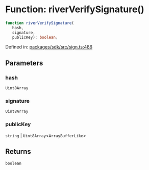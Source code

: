 # Function: riverVerifySignature()

```ts
function riverVerifySignature(
   hash, 
   signature, 
   publicKey): boolean;
```

Defined in: [packages/sdk/src/sign.ts:486](https://github.com/towns-protocol/towns/blob/0db1fd0ac7258e8db8cedfb6183e8eade8284fa1/packages/sdk/src/sign.ts#L486)

## Parameters

### hash

`Uint8Array`

### signature

`Uint8Array`

### publicKey

`string` | `Uint8Array`\<`ArrayBufferLike`\>

## Returns

`boolean`
